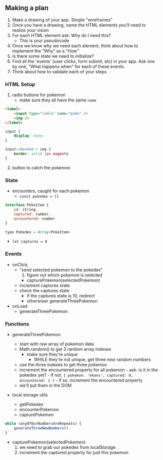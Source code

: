 ## Making a plan
1) Make a drawing of your app. Simple "wireframes"
2) Once you have a drawing, name the HTML elements you'll need to realize your vision
3) For each HTML element ask: Why do I need this?
    - This is your pseudocode
4) Once we know _why_ we need each element, think about how to implement the "Why" as a "How"
5) Is there some state we need to initialize?
6) Find all the 'events' (user clicks, form submit, etc) in your app. Ask one by one, "What happens when" for each of these events.
7) Think about how to validate each of your steps

### HTML Setup
1) radio buttons for pokemon
    - make sure they all have the same `name`

```html
<label>
    <input type="radio" name="poke" />
    <img />
</label>
```

```css
input {
    display: none;
}

input:checked + img {
    border: solid 2px magenta
}
```

2) button to catch the pokemon

### State
- encounters, caught for each pokemon
    - `const pokedex = []`

```js
interface PokeItem {
    id: string,
    captured: number,
    encountered: number
}

type Pokedex = Array<PokeItem>
```

- `let captures = 0`

### Events
- onClick,
    - "send selected pokemon to the pokedex"
        1) figure out which pokemon is selected
        - capturePokemon(selectedPokemon)
    - increment captures state
    - check the captures state
        - if the captures state is 10, redirect
        - otherwiser generateThreePokemon
- onLoad
    - generateThreePokemon

### Functions
- generateThreePokemon
    - start with raw array of pokemon data
    - Math.random() to get 3 random array indexes
        - make sure they're unique
            - WHILE they're not unique, get three new random numbers
    - use the three indexes to get three pokemon
    - increment the encountered property for all pokemon
            - ask: is it in the pokedex yet?
            - if not, `{ pokemon: 'ekans', captured: 0, encountered: 1 }`
            - if so, increment the encountered property
    - we'll put them in the DOM

- local storage utils
    - getPokedex
    - encounterPokemon
    - capturePokemon

```js
while (anyOfOurNumbersAreRepeats) {
    generateThreeNewNumbers()
}
```

- capturePokemon(selectedPokemon)
    1) we need to grab our pokedex from localStorage
    2) increment the captured property for just this pokemon

